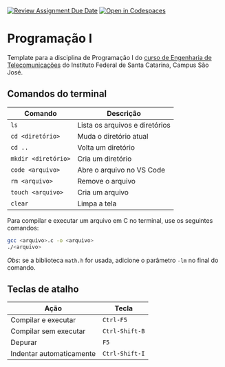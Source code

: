 [![Review Assignment Due Date](https://classroom.github.com/assets/deadline-readme-button-22041afd0340ce965d47ae6ef1cefeee28c7c493a6346c4f15d667ab976d596c.svg)](https://classroom.github.com/a/hQahBexv)
[![Open in Codespaces](https://classroom.github.com/assets/launch-codespace-2972f46106e565e64193e422d61a12cf1da4916b45550586e14ef0a7c637dd04.svg)](https://classroom.github.com/open-in-codespaces?assignment_repo_id=19527853)
# Programação I

Template para a disciplina de Programação I do [curso de Engenharia de Telecomunicações](https://wiki.sj.ifsc.edu.br/index.php/Curso_de_Engenharia_de_Telecomunica%C3%A7%C3%B5es) do Instituto Federal de Santa Catarina, Campus São José.

## Comandos do terminal

| Comando | Descrição |
| --- | --- |
| `ls` | Lista os arquivos e diretórios |
| `cd <diretório>` | Muda o diretório atual |
| `cd ..` | Volta um diretório |
| `mkdir <diretório>` | Cria um diretório |
| `code <arquivo>` | Abre o arquivo no VS Code |
| `rm <arquivo>` | Remove o arquivo |
| `touch <arquivo>` | Cria um arquivo |
| `clear` | Limpa a tela |

Para compilar e executar um arquivo em C no terminal, use os seguintes comandos:

```bash
gcc <arquivo>.c -o <arquivo>
./<arquivo>
```

*Obs*: se a biblioteca `math.h` for usada, adicione o parâmetro `-lm` no final do comando.

## Teclas de atalho

| Ação | Tecla |
| --- | --- |
| Compilar e executar | `Ctrl-F5` |
| Compilar sem executar | `Ctrl-Shift-B` |
| Depurar | `F5` |
| Indentar automaticamente | `Ctrl-Shift-I` |
